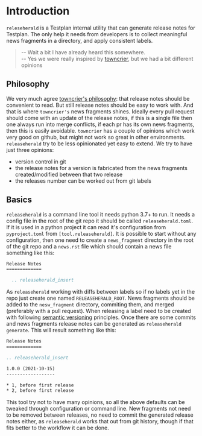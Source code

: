 # Introduction

`releseherald` is a Testplan internal utility that can generate release notes for Testplan. The only help it needs from
developers is to collect meaningful news fragments in a directory, and apply consistent labels.

> -- Wait a bit I have already heard this somewhere.  
> -- Yes we were really inspired by [towncrier](https://github.com/twisted/towncrier), but we had a bit different opinions

## Philosophy

We very much agree [towncrier's philosophy](https://github.com/twisted/towncrier#Philosophy):
that release notes should be convenient to read. But still release notes should be easy to work with. And that is where
`towncrier's` news fragments shines. Ideally every pull request should come with an update of the release notes, if this
is a single file then one always run into merge conflicts, if each pr has its own news fragments, then this is easily
avoidable. `towncrier` has a couple of opinions which work very good on github, but might not work so great in other
environments. `releaseherald` try to be less opinionated yet easy to extend. We try to have just three opinions:

- version control in git
- the release notes for a version is fabricated from the news fragments created/modified between that two release
- the releases number can be worked out from git labels

## Basics

`releaseherald` is a command line tool it needs python 3.7+ to run. It needs a config file in the root of the git repo
it should be called `releaseherald.toml`. If it is used in a python project it can read it's configuration
from `pyproject.toml` from `[tool.releaseherald]`. It is possible to start without any configuration, then one need to
create a `news_fragment` directory in the root of the git repo and a `news.rst` file which should contain a news file
something like this:

```rst
Release Notes
=============

  .. releaseherald_insert
```

As `releaseherald` working with diffs between labels so if no labels yet in the repo just create one
named `RELEASEHERALD_ROOT`. News fragments should be added to the `nesw_fragment` directory, commiting them, and
merged (preferably with a pull request). When releasing a label need to be created with
following [semantic versioning](https://semver.org/) principles. Once there are some commits and news fragments release
notes can be generated as `releaseherald generate`. This will result something like this:

```rst
Release Notes
=============

.. releaseherald_insert

1.0.0 (2021-10-15)
------------------

* 1, before first release
* 2, before first release
```

This tool try not to have many opinions, so all the above defaults can be tweaked through configuration or command line.
New fragments not need to be removed between releases, no need to commit the generated release notes either,
as `releaseherald`
works that out from git history, though if that fits better to the workflow it can be done.